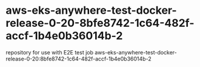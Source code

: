 # aws-eks-anywhere-test-docker-release-0-20-8bfe8742-1c64-482f-accf-1b4e0b36014b-2
repository for use with E2E test job aws-eks-anywhere-test-docker-release-0-20:8bfe8742-1c64-482f-accf-1b4e0b36014b-2
